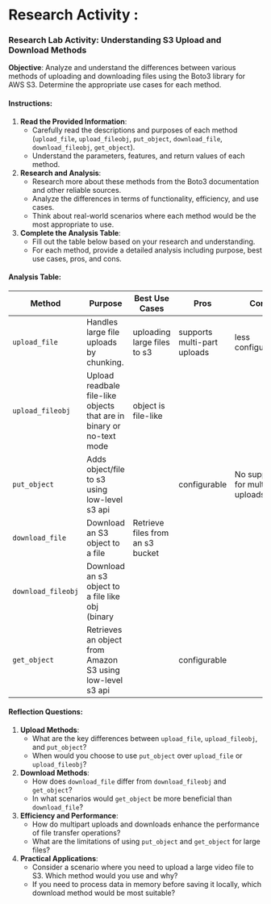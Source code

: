 # Research Activity :

### Research Lab Activity: Understanding S3 Upload and Download Methods

**Objective**: Analyze and understand the differences between various methods of uploading and downloading files using the Boto3 library for AWS S3. Determine the appropriate use cases for each method.

#### Instructions:

1. **Read the Provided Information**:
   - Carefully read the descriptions and purposes of each method (`upload_file`, `upload_fileobj`, `put_object`, `download_file`, `download_fileobj`, `get_object`).
   - Understand the parameters, features, and return values of each method.
2. **Research and Analysis**:
   - Research more about these methods from the Boto3 documentation and other reliable sources.
   - Analyze the differences in terms of functionality, efficiency, and use cases.
   - Think about real-world scenarios where each method would be the most appropriate to use.
3. **Complete the Analysis Table**:
   - Fill out the table below based on your research and understanding.
   - For each method, provide a detailed analysis including purpose, best use cases, pros, and cons.

#### Analysis Table:

| **Method**         | **Purpose** | **Best Use Cases** | **Pros** | **Cons** |
| ------------------ | ----------- | ------------------ | -------- | -------- |
| `upload_file`      | Handles large file uploads by chunking. | uploading large files to s3 | supports multi-part uploads | less configurable. |
| `upload_fileobj`   | Upload readbale file-like objects that are in binary or no-text mode | object is file-like|  |          |
| `put_object`       | Adds object/file to s3 using low-level s3 api |  | configurable | No support for multipart uploads |
| `download_file`    | Download an S3 object to a file | Retrieve files from an s3 bucket |  |  |
| `download_fileobj` | Download an s3 object to a file like obj (binary |  |  |  |
| `get_object`       | Retrieves an object from Amazon S3 using low-level s3 api |  | configurable |  |

#### Reflection Questions:

1. **Upload Methods**:
   - What are the key differences between `upload_file`, `upload_fileobj`, and `put_object`?
   - When would you choose to use `put_object` over `upload_file` or `upload_fileobj`?
2. **Download Methods**:
   - How does `download_file` differ from `download_fileobj` and `get_object`?
   - In what scenarios would `get_object` be more beneficial than `download_file`?
3. **Efficiency and Performance**:
   - How do multipart uploads and downloads enhance the performance of file transfer operations?
   - What are the limitations of using `put_object` and `get_object` for large files?
4. **Practical Applications**:
   - Consider a scenario where you need to upload a large video file to S3. Which method would you use and why?
   - If you need to process data in memory before saving it locally, which download method would be most suitable?
